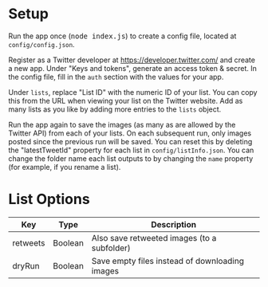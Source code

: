 # Setup

Run the app once (<kbd>node index.js</kbd>) to create a config file, located at `config/config.json`.

Register as a Twitter developer at <https://developer.twitter.com/> and create a new app. Under "Keys and tokens", generate an access token & secret. In the config file, fill in the `auth` section with the values for your app.

Under `lists`, replace "List ID" with the numeric ID of your list. You can copy this from the URL when viewing your list on the Twitter website. Add as many lists as you like by adding more entries to the `lists` object.

Run the app again to save the images (as many as are allowed by the Twitter API) from each of your lists. On each subsequent run, only images posted since the previous run will be saved. You can reset this by deleting the "latestTweetId" property for each list in `config/listInfo.json`. You can change the folder name each list outputs to by changing the `name` property (for example, if you rename a list).

# List Options
| Key      | Type    | Description                                    |
| -------- | ------- | ---------------------------------------------- |
| retweets | Boolean | Also save retweeted images (to a subfolder)    |
| dryRun   | Boolean | Save empty files instead of downloading images |